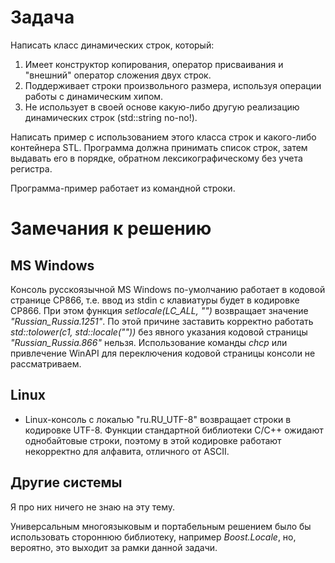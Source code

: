 # Задача

Написать класс динамических строк, который:

1. Имеет конструктор копирования, оператор присваивания и "внешний" оператор сложения двух строк.
2. Поддерживает строки произвольного размера, используя операции работы с динамическим хипом.
3. Не использует в своей основе какую-либо другую реализацию динамических строк (std::string no-no!).

Написать пример с использованием этого класса строк и какого-либо контейнера STL. 
Программа должна принимать список строк, затем выдавать его в порядке, обратном
лексикографическому без учета регистра.

Программа-пример работает из командной строки.

# Замечания к решению

## MS Windows

Консоль русскоязычной MS Windows по-умолчанию работает в кодовой странице CP866, т.е. ввод из stdin c клавиатуры будет в кодировке CP866. При этом функция _setlocale(LC_ALL, "")_ возвращает значение _"Russian_Russia.1251"_.
По этой причине заставить корректно работать _std::tolower(c1, std::locale(""))_ без явного указания кодовой страницы _"Russian_Russia.866"_ нельзя. 
Использование команды _chcp_ или привлечение WinAPI для переключения кодовой страницы консоли не рассматриваем.
  
## Linux
  
* Linux-консоль с локалью "ru.RU_UTF-8" возвращает строки в кодировке UTF-8. Функции стандартной библиотеки C/C++ ожидают однобайтовые строки, поэтому в этой кодировке работают некорректно для алфавита, отличного от ASCII.

## Другие системы

Я про них ничего не знаю на эту тему.

Универсальным многоязыковым и портабельным решением было бы использовать стороннюю библиотеку, например _Boost.Locale_, но, вероятно, это выходит за рамки данной задачи.
